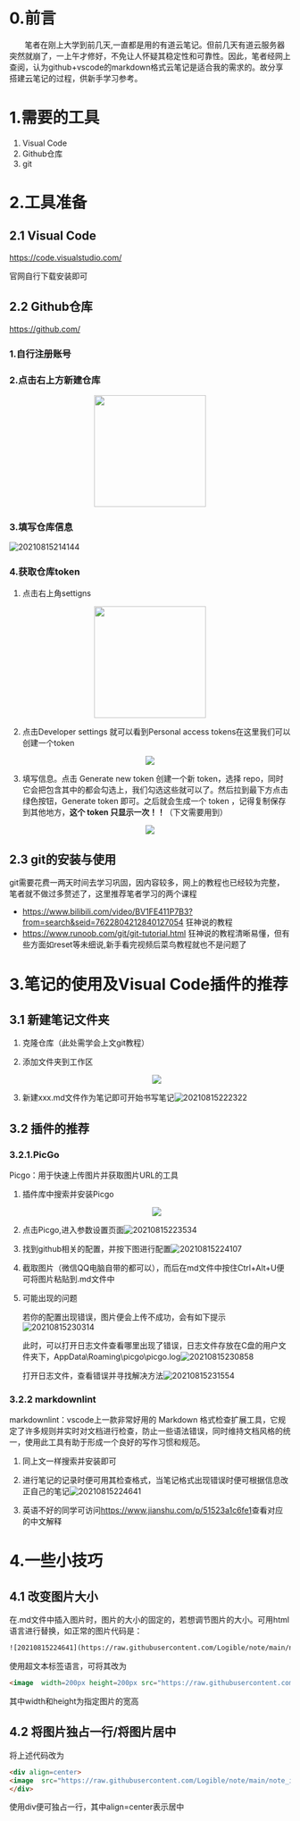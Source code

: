 
# 0.前言

&nbsp;&nbsp;&nbsp;&nbsp;&nbsp;&nbsp;&nbsp;笔者在刚上大学到前几天,一直都是用的有道云笔记。但前几天有道云服务器突然就崩了，一上午才修好，不免让人怀疑其稳定性和可靠性。因此，笔者经网上查阅，认为github+vscode的markdown格式云笔记是适合我的需求的。故分享搭建云笔记的过程，供新手学习参考。

# 1.需要的工具

1. Visual Code
2. Github仓库
3. git

# 2.工具准备

## 2.1 Visual Code

<https://code.visualstudio.com/>

官网自行下载安装即可

## 2.2 Github仓库

<https://github.com/>

### 1.自行注册账号

### 2.点击右上方新建仓库

<div align=center>
<image width=200px src="https://raw.githubusercontent.com/Logible/note/main/note_image/20210815213503.png" />
</div>

### 3.填写仓库信息

![20210815214144](https://raw.githubusercontent.com/Logible/note/main/note_image/20210815214144.png)

### 4.获取仓库token

1. 点击右上角settigns

<div align=center>
<image width=200px src="https://raw.githubusercontent.com/Logible/note/main/note_image/20210815215119.png" />
</div>

2. 点击Developer settings 就可以看到Personal access tokens在这里我们可以 创建一个token

<div align=center>
<image  src="https://raw.githubusercontent.com/Logible/note/main/note_image/20210815215311.png" />
</div>

3. 填写信息。点击 Generate new token 创建一个新 token，选择 repo，同时它会把包含其中的都会勾选上，我们勾选这些就可以了。然后拉到最下方点击绿色按钮，Generate token 即可。之后就会生成一个 token ，记得复制保存到其他地方，**这个 token 只显示一次！！**（下文需要用到）

<div align=center>
<image  src="https://raw.githubusercontent.com/Logible/note/main/note_image/20210815215806.png" />
</div>

## 2.3 git的安装与使用

git需要花费一两天时间去学习巩固，因内容较多，网上的教程也已经较为完整，笔者就不做过多赘述了，这里推荐笔者学习的两个课程

- <https://www.bilibili.com/video/BV1FE411P7B3?from=search&seid=7622804212840127054> 狂神说的教程
- <https://www.runoob.com/git/git-tutorial.html> 狂神说的教程清晰易懂，但有些方面如reset等未细说,新手看完视频后菜鸟教程就也不是问题了
  
# 3.笔记的使用及Visual Code插件的推荐

## 3.1 新建笔记文件夹

1. 克隆仓库（此处需学会上文git教程）

2. 添加文件夹到工作区<div align=center>
<image  src="https://raw.githubusercontent.com/Logible/note/main/note_image/20210815221905.png" /></div>

3. 新建xxx.md文件作为笔记即可开始书写笔记![20210815222322](https://raw.githubusercontent.com/Logible/note/main/note_image/20210815222322.png)

## 3.2 插件的推荐

### 3.2.1.PicGo

Picgo：用于快速上传图片并获取图片URL的工具

1. 插件库中搜索并安装Picgo<div align=center>
<image  src="https://raw.githubusercontent.com/Logible/note/main/note_image/20210815223056.png" /></div>

2. 点击Picgo,进入参数设置页面![20210815223534](https://raw.githubusercontent.com/Logible/note/main/note_image/20210815223534.png)

3. 找到github相关的配置，并按下图进行配置![20210815224107](https://raw.githubusercontent.com/Logible/note/main/note_image/20210815224107.png)

4. 截取图片（微信QQ电脑自带的都可以），而后在md文件中按住Ctrl+Alt+U便可将图片粘贴到.md文件中

5. 可能出现的问题

    若你的配置出现错误，图片便会上传不成功，会有如下提示![20210815230314](https://raw.githubusercontent.com/Logible/note/main/note_image/20210815230314.png)

    此时，可以打开日志文件查看哪里出现了错误，日志文件存放在C盘的用户文件夹下，AppData\Roaming\picgo\picgo.log![20210815230858](https://raw.githubusercontent.com/Logible/note/main/note_image/20210815230858.png)

    打开日志文件，查看错误并寻找解决方法![20210815231554](https://raw.githubusercontent.com/Logible/note/main/note_image/20210815231554.png)

### 3.2.2 markdownlint

markdownlint：vscode上一款非常好用的 Markdown 格式检查扩展工具，它规定了许多规则并实时对文档进行检查，防止一些语法错误，同时维持文档风格的统一，使用此工具有助于形成一个良好的写作习惯和规范。

1. 同上文一样搜索并安装即可

2. 进行笔记的记录时便可用其检查格式，当笔记格式出现错误时便可根据信息改正自己的笔记![20210815224641](https://raw.githubusercontent.com/Logible/note/main/note_image/20210815224641.png)

3. 英语不好的同学可访问<https://www.jianshu.com/p/51523a1c6fe1>查看对应的中文解释

# 4.一些小技巧

## 4.1 改变图片大小

在.md文件中插入图片时，图片的大小的固定的，若想调节图片的大小。可用html语言进行替换，如正常的图片代码是：

```html
![20210815224641](https://raw.githubusercontent.com/Logible/note/main/note_image/20210815224641.png)
```

使用超文本标签语言，可将其改为

```html
<image  width=200px height=200px src="https://raw.githubusercontent.com/Logible/note/main/note_image/20210815223056.png" />
```

其中width和height为指定图片的宽高

## 4.2 将图片独占一行/将图片居中

将上述代码改为

```html
<div align=center>
<image  src="https://raw.githubusercontent.com/Logible/note/main/note_image/20210815215806.png" />
</div>
```

使用div便可独占一行，其中align=center表示居中
